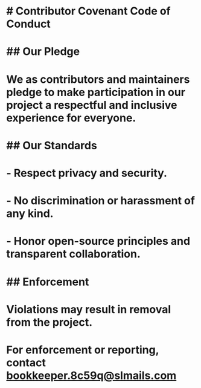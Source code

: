# \# Contributor Covenant Code of Conduct

# 

# \## Our Pledge

# 

# We as contributors and maintainers pledge to make participation in our project a respectful and inclusive experience for everyone.

# 

# \## Our Standards

# 

# \- Respect privacy and security.

# \- No discrimination or harassment of any kind.

# \- Honor open-source principles and transparent collaboration.

# 

# \## Enforcement

# 

# Violations may result in removal from the project.  

# For enforcement or reporting, contact bookkeeper.8c59q@slmails.com

